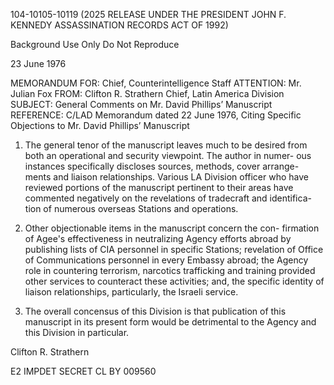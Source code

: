 104-10105-10119 (2025 RELEASE UNDER THE PRESIDENT JOHN F. KENNEDY ASSASSINATION RECORDS ACT OF 1992)

Background Use Only
Do Not Reproduce

23 June 1976

MEMORANDUM FOR: Chief, Counterintelligence Staff
ATTENTION: Mr. Julian Fox
FROM: Clifton R. Strathern
Chief, Latin America Division
SUBJECT: General Comments on Mr. David Phillips’ Manuscript
REFERENCE: C/LAD Memorandum dated 22 June 1976, Citing Specific
Objections to Mr. David Phillips’ Manuscript

1. The general tenor of the manuscript leaves much to be desired
from both an operational and security viewpoint. The author in numer-
ous instances specifically discloses sources, methods, cover arrange-
ments and liaison relationships. Various LA Division officer who have
reviewed portions of the manuscript pertinent to their areas have
commented negatively on the revelations of tradecraft and identifica-
tion of numerous overseas Stations and operations.

2. Other objectionable items in the manuscript concern the con-
firmation of Agee's effectiveness in neutralizing Agency efforts abroad
by publishing lists of CIA personnel in specific Stations; revelation
of Office of Communications personnel in every Embassy abroad; the
Agency role in countering terrorism, narcotics trafficking and training
provided other services to counteract these activities; and, the
specific identity of liaison relationships, particularly, the Israeli
service.

3. The overall concensus of this Division is that publication of
this manuscript in its present form would be detrimental to the Agency
and this Division in particular.

Clifton R. Strathern

E2 IMPDET
SECRET
CL BY 009560
